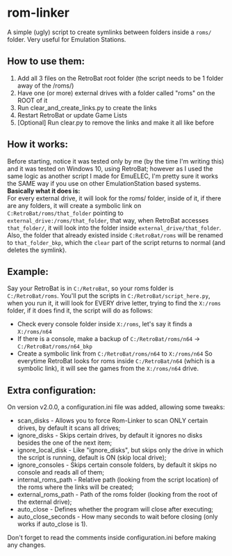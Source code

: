 # rom-linker
A simple (ugly) script to create symlinks between folders inside a `roms/` folder. Very useful for Emulation Stations.

## How to use them:
1) Add all 3 files on the RetroBat root folder (the script needs to be 1 folder away of the /roms/)
2) Have one (or more) external drives with a folder called "roms" on the ROOT of it
3) Run clear_and_create_links.py to create the links
4) Restart RetroBat or update Game Lists
5) [Optional] Run clear.py to remove the links and make it all like before

## How it works:
Before starting, notice it was tested only by me (by the time I'm writing this) and it was tested on Windows 10, using RetroBat; however as I used the same logic as another script I made for EmuELEC, I'm pretty sure it works the SAME way if you use on other EmulationStation based systems.  
**Basically what it does is:**  
For every external drive, it will look for the roms/ folder, inside of it, if there are any folders, it will create a symbolic link on `C:RetroBat/roms/that_folder` pointing to `external_drive:/roms/that_folder`, that way, when RetroBat accesses `that_folder/`, it will look into the folder inside `external_drive/that_folder`.  
Also, the folder that already existed inside `C:RetroBat/roms` will be renamed to `that_folder_bkp`, which the `clear` part of the script returns to normal (and deletes the symlink).  

## Example:
Say your RetroBat is in `C:/RetroBat`, so your roms folder is `C:/RetroBat/roms`.
You'll put the scripts in `C:/RetroBat/script_here.py`, when you run it, it will look for EVERY drive letter, trying to find the `X:/roms` folder, if it does find it, the script will do as follows:
- Check every console folder inside `X:/roms`, let's say it finds a `X:/roms/n64`
- If there is a console, make a backup of `C:/RetroBat/roms/n64` -> `C:/RetroBat/roms/n64_bkp`
- Create a symbolic link from `C:/RetroBat/roms/n64` to `X:/roms/n64`
So everytime RetroBat looks for roms inside `C:/RetroBat/n64` (which is a symbolic link), it will see the games from the `X:/roms/n64` drive.

## Extra configuration:
On version v2.0.0, a configuration.ini file was added, allowing some tweaks:
- scan_disks - Allows you to force Rom-Linker to scan ONLY certain drives, by default it scans all drives;
- ignore_disks - Skips certain drives, by default it ignores no disks besides the one of the next item;
- ignore_local_disk - Like "ignore_disks", but skips only the drive in which the script is running, default is ON (skip local drive);
- ignore_consoles - Skips certain console folders, by default it skips no console and reads all of them;
- internal_roms_path - Relative path (looking from the script location) of the roms where the links will be created;
- external_roms_path - Path of the roms folder (looking from the root of the external drive);
- auto_close - Defines whether the program will close after executing;
- auto_close_seconds - How many seconds to wait before closing (only works if auto_close is 1).

Don't forget to read the comments inside configuration.ini before making any changes.
